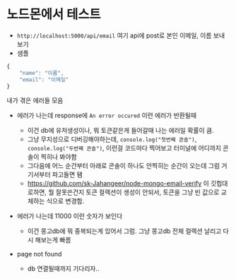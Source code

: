 # 노드몬에서 테스트

- ```http://localhost:5000/api/email``` 여기 api에 post로 본인 이메일, 이름 보내보기
- 샘플
```js
{
    "name": "이름",
    "email": "이메일"
}
```

내가 겪은 에러들 모음

- 에러가 나는데 response에 ```An error occured``` 이런 에러가 반환될때
  - 이건 db에 유저생성이나, 뭐 토큰같은게 들어갈때 나는 에러일 확률이 큼.
  - 그냥 무지성으로 디버깅해야하는데,  ```console.log("첫번째 콘솔")```, ```console.log("두번째 콘솔")```, 이런걸 코드마다 찍어보고 터미널에 어디까지 콘솔이 찍히나 봐야함
  - 그다음에 어느 순간부터 아래로 콘솔이 하나도 안찍히는 순간이 오는데 그럼 거기서부터 파고들면 됌
  - https://github.com/sk-Jahangeer/node-mongo-email-verify 이 깃헙대로하면, 뭘 잘못쓴건지 토큰 컬렉션이 생성이 안되서, 토큰을 그냥 빈 값으로 교체하는 식으로 변경함.

- 에러가 나는데 11000 이런 숫자가 보인다
  - 이건 몽고db에 뭐 중복되는게 있어서 그럼. 그냥 몽고db 전체 컬렉션 날리고 다시 해보는게 빠름
 
- page not found
  - db 연결될때까지 기다리자..

